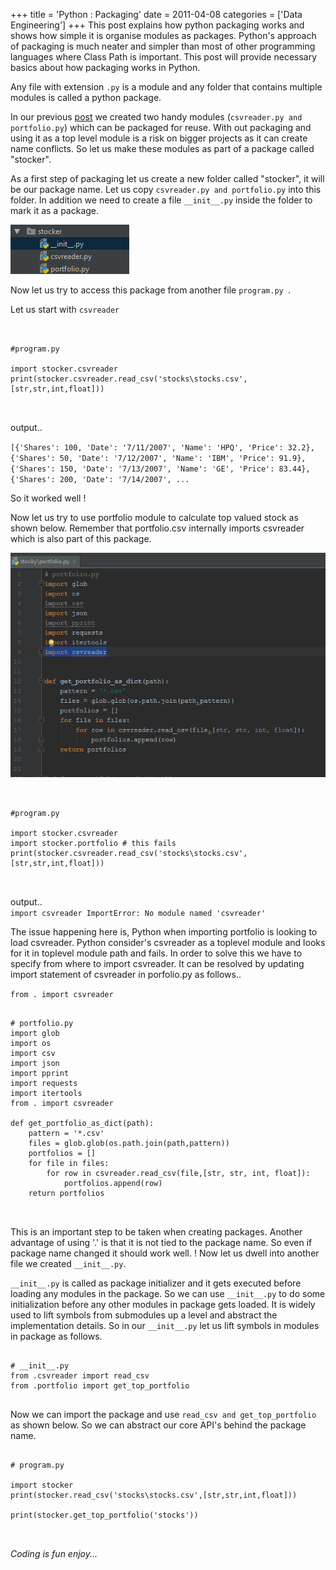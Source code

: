 +++
title = 'Python : Packaging'
date = 2011-04-08
categories = ['Data Engineering']
+++
This post explains how python packaging works and shows how simple it is organise modules
as packages. Python's approach of packaging is much neater and simpler than most of other programming
languages where Class Path is important. This post will provide necessary basics about how packaging
works in Python.

Any file with extension `.py` is a module and any folder that contains multiple modules is called a 
python package.  

In our previous [post](http://jmedium.com/csv-data-analysis/) we created two handy modules (`csvreader.py and portfolio.py`)
which can be packaged for reuse. With out packaging and using it as a top level module is a risk on bigger projects as it can create
name conflicts. So let us make these modules as part of a package called "stocker".

As a first step of packaging let us create a new folder called "stocker", it will be our package 
name. Let us copy `csvreader.py and portfolio.py` into this folder. In addition we need to create a 
file `__init__.py` inside the folder to mark it as a package.

<img src='2017-04-21-16-58-26.png' class='img-responsive'>

Now let us try to access this package from another file `program.py `.

Let us start with `csvreader`  

<pre class='line-numbers'>
<code class='language-python'>

#program.py

import stocker.csvreader
print(stocker.csvreader.read_csv('stocks\stocks.csv',[str,str,int,float]))

</code>
</pre>

output..
 
`[{'Shares': 100, 'Date': '7/11/2007', 'Name': 'HPQ', 'Price': 32.2},
 {'Shares': 50, 'Date': '7/12/2007', 'Name': 'IBM', 'Price': 91.9}, 
 {'Shares': 150, 'Date': '7/13/2007', 'Name': 'GE', 'Price': 83.44}, 
 {'Shares': 200, 'Date': '7/14/2007', ...`

So it worked well !

Now let us try to use portfolio module to calculate top valued stock as shown below. Remember that
portfolio.csv internally imports csvreader which is also part of this package.  

<img src='2017-04-21-12-42-16.png' class='img-responsive'>

<pre class='line-numbers'>
<code class='language-python'>

#program.py

import stocker.csvreader
import stocker.portfolio # this fails
print(stocker.csvreader.read_csv('stocks\stocks.csv',[str,str,int,float]))

</code>
</pre>

output..  
`import csvreader
ImportError: No module named 'csvreader'  
`

The issue happening here is, Python when importing portfolio is looking to load csvreader. Python
consider's csvreader as a toplevel module and looks for it in toplevel module path and fails. In 
order to solve this we have to specify from where to import csvreader. It can be resolved by updating
import statement of csvreader in porfolio.py as follows..

`from . import csvreader`

<pre class='line-numbers'>
<code class='language-python'>
# portfolio.py
import glob
import os
import csv
import json
import pprint
import requests
import itertools
from . import csvreader

def get_portfolio_as_dict(path):
    pattern = '*.csv'
    files = glob.glob(os.path.join(path,pattern))
    portfolios = []
    for file in files:
        for row in csvreader.read_csv(file,[str, str, int, float]):
            portfolios.append(row)
    return portfolios

</code>
</pre>

This is an important step to be taken when creating packages. Another advantage of using '.' is that
it is not tied to the package name. So even if package name changed it should work well. ! Now let us
dwell into another file we created `__init__.py`.  

`__init__.py` is called as package initializer and it gets executed before loading any modules in the 
package. So we can use `__init__.py` to do some initialization before any other modules in package
gets loaded. It is widely used to lift symbols from submodules up a level and abstract the implementation
details. So in our `__init__.py` let us lift symbols in modules in package as follows.  

<pre class='line-numbers'>
<code class='language-python'>
# __init__.py
from .csvreader import read_csv
from .portfolio import get_top_portfolio
</code>
</pre>

Now we can import the package and use `read_csv and get_top_portfolio` as shown below. So we can abstract
our core API's behind the package name.  

<pre class='line-numbers'>
<code class='language-python'>
# program.py

import stocker
print(stocker.read_csv('stocks\stocks.csv',[str,str,int,float]))

print(stocker.get_top_portfolio('stocks'))

</code>
</pre>


_Coding is fun enjoy..._  
